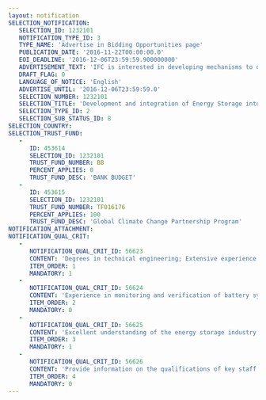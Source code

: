 ```yaml
---
layout: notification
SELECTION_NOTIFICATION: 
   SELECTION_ID: 1232101
   NOTIFICATION_TYPE_ID: 3
   TYPE_NAME: 'Advertise in Bidding Opportunities page'
   PUBLICATION_DATE: '2016-11-22T00:00:00.0'
   EOI_DEADLINE: '2016-12-06T23:59:59.900000000'
   ADVERTISEMENT_TEXT: 'IFC is interested in developing mechanisms to develop solar PV combined with (electrochemical) storage (Scaling Solar with Storage). Storage would be used to time shift production to evening peak hours. Projects would be tendered that would require developers to finance, build and operate a hybrid solar PV and battery storage power plant under a 25year power purchase agreement. The plants would be project financed. IFC is now seeking to update and amend its template documents include RFQ technical criteria, RFP technical requirements and PPA technical requirements developed under the "scaling Solar" approach.'
   DRAFT_FLAG: 0
   LANGUAGE_OF_NOTICE: 'English'
   ADVERTISE_UNTIL: '2016-12-06T23:59:59.0'
   SELECTION_NUMBER: 1232101
   SELECTION_TITLE: 'Development and integration of Energy Storage into IFC Scaling Solar Offer'
   SELECTION_TYPE_ID: 2
   SELECTION_SUB_STATUS_ID: 8
SELECTION_COUNTRY: 
SELECTION_TRUST_FUND: 
   - 
      ID: 453614
      SELECTION_ID: 1232101
      TRUST_FUND_NUMBER: BB
      PERCENT_APPLIES: 0
      TRUST_FUND_DESC: 'BANK BUDGET'
   - 
      ID: 453615
      SELECTION_ID: 1232101
      TRUST_FUND_NUMBER: TF016176
      PERCENT_APPLIES: 100
      TRUST_FUND_DESC: 'Global Climate Change Partnership Program'
NOTIFICATION_ATTACHMENT: 
NOTIFICATION_QUAL_CRIT: 
   - 
      NOTIFICATION_QUAL_CRIT_ID: 56623
      CONTENT: 'Degrees in technical engineering; Extensive experience in battery technologies, including actual project execution from development to commissioning'
      ITEM_ORDER: 1
      MANDATORY: 1
   - 
      NOTIFICATION_QUAL_CRIT_ID: 56624
      CONTENT: 'Experience in monitoring and verification of battery system performance'
      ITEM_ORDER: 2
      MANDATORY: 0
   - 
      NOTIFICATION_QUAL_CRIT_ID: 56625
      CONTENT: 'Excellent understanding of the energy storage industry stakeholders and existing standards'
      ITEM_ORDER: 3
      MANDATORY: 1
   - 
      NOTIFICATION_QUAL_CRIT_ID: 56626
      CONTENT: 'Provide information on the qualifications of key staff.'
      ITEM_ORDER: 4
      MANDATORY: 0
---
```

